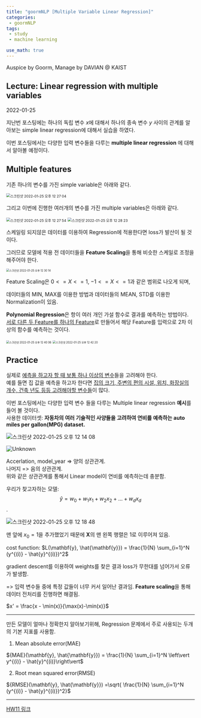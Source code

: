 ```yaml
---
title: "goormNLP [Multiple Variable Linear Regression]"  
categories:
 - goormNLP
tags:
 - study
 - machine learning

use_math: true
---
```


Auspice by Goorm, Manage by DAVIAN @ KAIST

## Lecture: Linear regression with multiple variables

2022-01-25

지난번 포스팅에는 하나의 독립 변수 $x$에 대해서 하나의 종속 변수 $y$ 사이의 관계를 알아보는 simple linear regression에 대해서 실습을 하였다.

이번 포스팅에서는 다양한 입력 변수들을 다루는 **multiple linear regression** 에 대해서 알아볼 예정이다.



## Multiple features

기존 하나의 변수를 가진 simple variable은 아래와 같다.

<img src="https://user-images.githubusercontent.com/67947808/150905514-fe4ab955-0ae5-4420-bcb3-c90c2f56afe2.png" alt="스크린샷 2022-01-25 오후 12 27 04" style="zoom:67%;" />



그리고 이번에 진행한 여러개의 변수를 가진 multiple variables은 아래와 같다.

<img src="https://user-images.githubusercontent.com/67947808/150905595-3587636e-726b-4841-b661-0de24caa8a42.png" alt="스크린샷 2022-01-25 오후 12 27 54" style="zoom:67%;" />

<img src="https://user-images.githubusercontent.com/67947808/150905641-6d97a16b-2500-4b5f-b31b-bfeb041d7846.png" alt="스크린샷 2022-01-25 오후 12 28 23" style="zoom:67%;" />



스케일링 되지않은 데이터를 이용하여 Regression에 적용한다면 loss가 발산이 될 것이다. 

그러므로 모델에 적용 전 데이터들을 **Feature Scaling**을 통해 비슷한 스케일로 조정을 해주어야 한다.

<img src="https://user-images.githubusercontent.com/67947808/150905846-2c2f4cc9-5608-43de-a68c-c4dfef77aab3.png" alt="스크린샷 2022-01-25 오후 12 30 14" style="zoom: 50%;" />

Feature Scaling은 $0<=X<=1$, $-1<=X<=1$과 같은 범위로 나오게 되며,

데이터들의 MIN, MAX를 이용한 방법과 데이터들의 MEAN, STD를 이용한 Normalization이 있음.



**Polynomial Regression**은 항이 여러 개인 가설 함수로 결과를 예측하는 방법이다.  
<u>서로 다른 두 Feature를 하나의 Feature</u>로 만들어서 해당 Feature를 입력으로 2차 이상의 함수를 예측하는 것이다.

<img src="https://user-images.githubusercontent.com/67947808/150906733-e65649a3-d975-47a3-b77c-6fe7a7d455de.png" alt="스크린샷 2022-01-25 오후 12 40 06" style="zoom: 50%;" />

<img src="https://user-images.githubusercontent.com/67947808/150906938-6179f1fc-5d5e-43e5-a27b-c8e9cda2c6d2.png" alt="스크린샷 2022-01-25 오후 12 42 20" style="zoom:50%;" />





## Practice



실제로 <u>예측을 하고자 할 때 보통 하나 이상의 변수</u>들을 고려해야 한다.  
예를 들면 집 값을 예측을 하고자 한다면 <u>집의 크기, 주변의 편의 시설, 위치, 화장실의 개수, 건축 년도 등등 고려해야할 변수들</u>이 많다.

이번 포스팅에서는 다양한 입력 변수 들을 다루는 Multiple linear regression **예시**를 들어 볼 것이다.  
사용한 데이터셋: **자동차의 여러 기술적인 사양들을 고려하여 연비를 예측하는 auto miles per gallon(MPG) dataset.**



![스크린샷 2022-01-25 오후 12 14 08](https://user-images.githubusercontent.com/67947808/150904247-5cddc436-f796-4068-afc8-93ba00b9068f.png)

![Unknown](https://user-images.githubusercontent.com/67947808/150904351-8135aeb4-db27-4afa-8fe3-1b128d58dffa.png)



Accerlation, model_year => 양의 상관관계.  
나머지 => 음의 상관관계.  
위와 같은 상관관계를 통해서 Linear model이 연비를 예측하는데 충분함.  



우리가 찾고자하는 모델: $$\hat{y} = w_0 + w_1x_1 + w_2x_2 + ... + w_dx_d$$.

![스크린샷 2022-01-25 오후 12 18 48](https://user-images.githubusercontent.com/67947808/150904749-02fd2e70-59d5-4b03-9678-5c3abb197007.png)

맨 앞에 $x_0 = 1$을 추가했었기 때문에 $\mathbf{X}$의 맨 왼쪽 행렬은 1로 이루어져 있음. 



cost function: $L(\mathbf{y}, \hat{\mathbf{y}}) = \frac{1}{N} \sum_{i=1}^N (y^{(i)} - \hat{y}^{(i)})^2$



gradient descent를 이용하여 weights를 찾은 결과 loss가 무한대를 넘어가서 오류가 발생함.

=> 입력 변수들 중에 특정 값들이 너무 커서 일어난 결과임. **Feature scaling**을 통해 데이터 전처리를 진행하면 해결됨.

$x' = \frac{x - \min(x)}{\max(x)-\min(x)}$

---

만든 모델이 얼마나 정확한지 알아보기위해, Regression 문제에서 주로 사용되는 두개의 기본 지표를 사용함.

1. Mean absolute error(MAE)

${MAE}(\mathbf{y}, \hat{\mathbf{y}}) = \frac{1}{N} \sum_{i=1}^N \left\vert y^{(i)} - \hat{y}^{(i)}\right\vert$



2. Root mean squared error(RMSE)

${RMSE}(\mathbf{y}, \hat{\mathbf{y}}) =\sqrt{ \frac{1}{N} \sum_{i=1}^N (y^{(i)} - \hat{y}^{(i)})^2}$



---

[HW11 링크](https://github.com/wjh1065/goormNLP/blob/main/03_Machine_Learning/sol/%5BHW11%5D_Multiple_Linear_Regression.ipynb)

